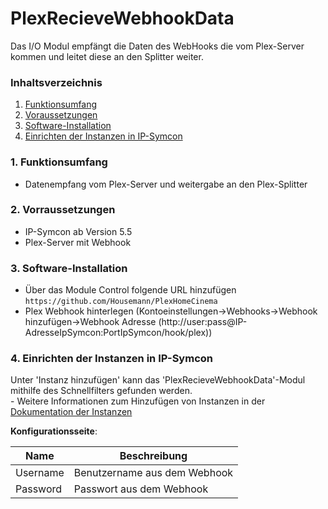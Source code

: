 # PlexRecieveWebhookData
Das I/O Modul empfängt die Daten des WebHooks die vom Plex-Server kommen und leitet diese an den Splitter weiter.

### Inhaltsverzeichnis

1. [Funktionsumfang](#1-funktionsumfang)
2. [Voraussetzungen](#2-voraussetzungen)
3. [Software-Installation](#3-software-installation)
4. [Einrichten der Instanzen in IP-Symcon](#4-einrichten-der-instanzen-in-ip-symcon)

### 1. Funktionsumfang

* Datenempfang vom Plex-Server und weitergabe an den Plex-Splitter

### 2. Vorraussetzungen

- IP-Symcon ab Version 5.5
- Plex-Server mit Webhook

### 3. Software-Installation

* Über das Module Control folgende URL hinzufügen `https://github.com/Housemann/PlexHomeCinema`
* Plex Webhook hinterlegen (Kontoeinstellungen->Webhooks->Webhook hinzufügen->Webhook Adresse (http://user:pass@IP-AdresseIpSymcon:PortIpSymcon/hook/plex))

### 4. Einrichten der Instanzen in IP-Symcon

 Unter 'Instanz hinzufügen' kann das 'PlexRecieveWebhookData'-Modul mithilfe des Schnellfilters gefunden werden.  
	- Weitere Informationen zum Hinzufügen von Instanzen in der [Dokumentation der Instanzen](https://www.symcon.de/service/dokumentation/konzepte/instanzen/#Instanz_hinzufügen)

__Konfigurationsseite__:

Name     | Beschreibung
-------- | ------------------
Username | Benutzername aus dem Webhook
Password | Passwort aus dem Webhook